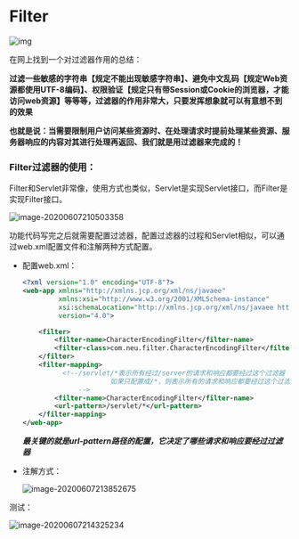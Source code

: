 # Filter

![img](https://images.shiguangping.com/imgs/20200607205743.png)



在网上找到一个对过滤器作用的总结：

**过滤一些敏感的字符串【规定不能出现敏感字符串】、避免中文乱码【规定Web资源都使用UTF-8编码】、权限验证【规定只有带Session或Cookie的浏览器，才能访问web资源】等等等，过滤器的作用非常大，只要发挥想象就可以有意想不到的效果**

**也就是说：当需要限制用户访问某些资源时、在处理请求时提前处理某些资源、服务器响应的内容对其进行处理再返回、我们就是用过滤器来完成的！**



### Filter过滤器的使用：

Filter和Servlet非常像，使用方式也类似，Servlet是实现Servlet接口，而Filter是实现Filter接口。

![image-20200607210503358](https://images.shiguangping.com/imgs/20200607210503.png)



功能代码写完之后就需要配置过滤器，配置过滤器的过程和Servlet相似，可以通过web.xml配置文件和注解两种方式配置。

- 配置web.xml：

  ```xml
  <?xml version="1.0" encoding="UTF-8"?>
  <web-app xmlns="http://xmlns.jcp.org/xml/ns/javaee"
           xmlns:xsi="http://www.w3.org/2001/XMLSchema-instance"
           xsi:schemaLocation="http://xmlns.jcp.org/xml/ns/javaee http://xmlns.jcp.org/xml/ns/javaee/web-app_4_0.xsd"
           version="4.0">
  
      <filter>
          <filter-name>CharacterEncodingFilter</filter-name>
          <filter-class>com.neu.filter.CharacterEncodingFilter</filter-class>
      </filter>
      <filter-mapping>
        	<!--/servlet/*表示所有经过/server的请求和响应都要经过这个过滤器
  						如果只配置成/*，则表示所有的请求和响应都要经过这个过滤器	
  				-->
          <filter-name>CharacterEncodingFilter</filter-name>
          <url-pattern>/servlet/*</url-pattern>
      </filter-mapping>
  </web-app>
  ```

  ***最关键的就是url-pattern路径的配置，它决定了哪些请求和响应要经过过滤器***

- 注解方式：

  ![image-20200607213852675](https://images.shiguangping.com/imgs/20200607213852.png)



测试：

![image-20200607214325234](https://images.shiguangping.com/imgs/20200607214325.png)